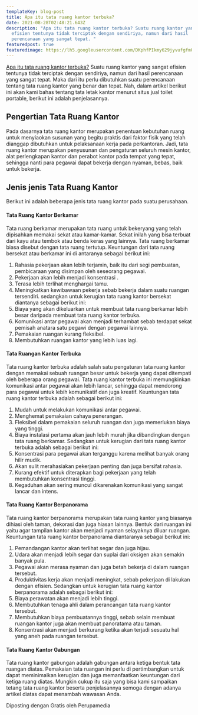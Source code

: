 ```yaml
---
templateKey: blog-post
title: Apa itu tata ruang kantor terbuka?
date: 2021-08-28T02:48:21.643Z
description: "Apa itu tata ruang kantor terbuka? Suatu ruang kantor yang sangat
  efisien tentunya tidak terciptak dengan sendiriya, namun dari hasil
  perencanaan yang sangat tepat. "
featuredpost: true
featuredimage: https://lh5.googleusercontent.com/DKphfPIkmy629jyvufgfmOx4RaHYhqUNlZ8s1mcddq8qHde237nIVTntA7IapZXW-M-PZZLctEpU9GsWeMb5ObF3VE0pTmiAOsNfd_WMU0YlRbvPEEkXr6KCL6mFytlzr-a09XY
---
```

[Apa itu tata ruang kantor terbuka?](https://indotoiletportable.com/) Suatu ruang kantor yang sangat efisien tentunya tidak terciptak dengan sendiriya, namun dari hasil perencanaan yang sangat tepat. Maka dari itu perlu dibutuhkan suatu perencanaan tentang tata ruang kantor yang benar dan tepat.
Nah, dalam artikel berikut ini akan kami bahas tentang tata letak kantor menurut situs jual toilet portable, berikut ini adalah penjelasannya.

## Pengertian Tata Ruang Kantor

Pada dasarnya tata ruang kantor merupakan penentuan kebutuhan ruang untuk menyiaokan susunan yang begitu praktis dari faktor fisik yang telah dianggap dibutuhkan untuk pelaksanaan kerja pada perkantoran.
Jadi, tata ruang kantor merupakan penyusunan dan pengaturan seluruh mesin kantor, alat perlengkapan kantor dan perabot kantor pada tempat yang tepat, sehingga nanti para pegawai dapat bekerja dengan nyaman, bebas, baik untuk bekerja.

## Jenis jenis Tata Ruang Kantor

Berikut ini adalah beberapa jenis tata ruang kantor pada suatu perusahaan.

#### Tata Ruang Kantor Berkamar

Tata ruang berkamar merupakan tata ruang untuk bekeryang yang telah dipisahkan memakai sekat atau kamar-kamar. Sekat inilah yang bisa terbuat dari kayu atau tembok atau benda keras yang lainnya.
Tata ruang berkamar biasa disebut dengan tata ruang tertutup. Keuntungan dari tata ruang bersekat atau berkamar ini di antaranya sebagai berikut ini:

1. Rahasia pekerjaan akan lebih terjamin, baik itu dari segi pembuatan, pembicaraan yang disimpan oleh seseorang pegawai. 
2. Pekerjaan akan lebih menjadi konsentrasi . 
3. Terasa lebih terlihat menghargai tamu.
4. Meningkatkan kewibawaan pekerja sebab  bekerja dalam suatu ruangan tersendiri.
   sedangkan untuk kerugian tata ruang kantor bersekat diantanya sebagai berikut ini:
5. Biaya yang akan dikeluarkan untuk membuat tata ruang berkamar lebih besar daripada membuat tata ruang kantor terbuka.
6. Komunikasi antar pegawai akan menjadi terhambat sebab terdapat sekat pemisah anatara satu pegawi dengan pegawai lainnya.
7. Pemakaian ruangan kurang fleksibel.
8. Membutuhkan ruangan kantor yang lebih luas lagi.

#### Tata Ruangan Kantor Terbuka

Tata ruang kantor terbuka adalah salah satu pengaturan tata ruang kantor dengan memakai sebuah ruangan besar untuk bekerja yang dapat ditempati oleh beberapa orang pegawai.
Tata ruang kantor terbuka ini memungkinkan komunikasi antar pegawai akan lebih lancar, sehingga dapat mendorong para pegawai untuk lebih komunikatif dan juga kreatif.
Keuntungan tata ruang kantor terbuka adalah sebagai berikut ini:

1. Mudah untuk melakukan komunikasi antar pegawai.
2. Menghemat pemakaian cahaya penerangan.
3. Fleksibel dalam pemakaian seluruh ruangan dan juga memerlukan biaya yang tinggi.
4. Biaya instalasi pertama akan jauh lebih murah jika dibandingkan dengan tata ruang berkamar.
   Sedangkan untuk kerugian dari tata ruang kantor terbuka adalah sebagai berikut ini:
5. Konsentrasi para pegawai akan terganggu karena melihat banyak orang hilir mudik.
6. Akan sulit merahasiakan pekerjaan penting dan juga bersifat rahasia.
7. Kurang efektif untuk diterapkan bagi pekerjaan yang telah membutuhkan konsentrasi tinggi.
8. Kegaduhan akan sering muncul dikarenakan komunikasi yang sangat lancar dan intens.

#### Tata Ruang Kantor Berpanorama

Tata ruang kantor berpanorama merupakan tata ruang kantor yang biasanya dihiasi oleh taman, dekorasi dan juga hiasan lainnya. 
Bentuk dari ruangan ini yaitu agar tampilan kantor akan menjadi nyaman selayaknya diluar ruangan.
Keuntungan tata ruang kantor berpanorama diantaranya sebagai berikut ini:

1. Pemandangan kantor akan terlihat segar dan juga hijau.
2. Udara akan menjadi lebih segar dan suplai dari oksigen akan semakin banyak pula.
3. Pegawai akan merasa nyaman dan juga betah bekerja di dalam ruangan tersebut.
4. Produktivitas kerja akan menjadi meningkat, sebab pekerjaan di lakukan dengan efisien.
   Sedangkan untuk kerugian tata ruang kantor berpanorama adalah sebagai berikut ini:
5. Biaya perawatan akan menjadi lebih tinggi.
6. Membutuhkan tenaga ahli dalam perancangan tata ruang kantor tersebut.
7. Membutuhkan biaya pembuatannya tinggi, sebab selain membuat ruangan kantor juga akan membuat panoratama atau taman.
8. Konsentrasi akan menjadi berkurang ketika akan terjadi sesuatu hal yang aneh pada ruangan tersebut.

#### Tata Ruang Kantor Gabungan

Tata ruang kantor gabungan adalah gabungan antara ketiga bentuk tata ruangan diatas. Pemakaian tata ruangan ini perlu di pertimbangkan untuk dapat meminimalkan kerugian dan juga memanfaatkan keuntungan dari ketiga ruang diatas.
Mungkin cukup itu saja yang bisa kami sampaikan tetang tata ruang kantor beserta penjelasannya semoga dengan adanya artikel diatas dapat menambah wawasan Anda.

Diposting dengan Gratis oleh Perupamedia